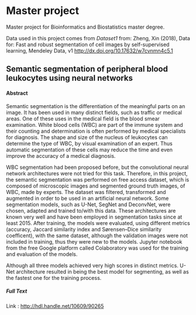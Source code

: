 # Master project
Master project for Bioinformatics and Biostatistics master degree.

Data used in this project comes from _Dataset1_ from: Zheng, Xin (2018), Data for: Fast and robust segmentation of cell images by self-supervised learning, Mendeley Data, v1 http://dx.doi.org/10.17632/w7cvnmn4c5.1

## Semantic segmentation of peripheral blood leukocytes using neural networks 
#### Abstract
Semantic segmentation is the differentiation of the meaningful parts on an image. It has been used in many distinct fields, such as traffic or medical areas. One of these uses in the medical field is the blood smear examination. White blood cells (WBC) are part of the immune system and their counting and determination is often performed by medical specialists for diagnosis. The shape and size of the nucleus of leukocytes can determine the type of WBC, by visual examination of an expert. Thus automatic segmentation of these cells may reduce the time and even improve the accuracy of a medical diagnosis.  

WBC segmentation had been proposed before, but the convolutional neural network architectures were not tried for this task. Therefore, in this project, the semantic segmentation was performed on free access dataset, which is composed of microscopic images and segmented ground truth images, of WBC, made by experts. The dataset was filtered, transformed and augmented in order to be used in an artificial neural network. Some segmentation models, such as U-Net, SegNet and DeconvNet, were chosen, adapted and trained to/with this data. These architectures are known very well and have been employed in segmentation tasks since at least 2015. After training, the models were evaluated, using different metrics (accuracy, Jaccard similarity index and Sørensen–Dice similarity coefficent), with the same dataset, although the validation images were not included in training, thus they were new to the models. Jupyter notebook from the free Google platform called Colaboratory was used for the training and evaluation of the models.

Although all three models achieved very high scores in distinct metrics. U-Net architecture resulted in being the best model for segmenting, as well as the fastest one for the training process.

##### Full Text

Link : http://hdl.handle.net/10609/90265
